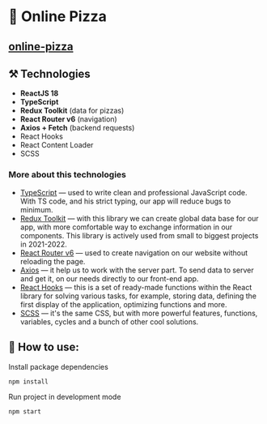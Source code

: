 # 🍕 Online Pizza 

[online-pizza](public/img/online-pizza.png)
-------------------------------------------

## ⚒️ Technologies

- **ReactJS 18**
- **TypeScript**
- **Redux Toolkit** (data for pizzas)
- **React Router v6** (navigation)
- **Axios + Fetch** (backend requests)
- React Hooks
- React Content Loader
- SCSS

### More about this technologies

- [TypeScript](https://www.typescriptlang.org/) — used to write clean and professional JavaScript code. With TS code, and his strict typing, our app will reduce bugs to minimum.
- [Redux Toolkit](https://redux-toolkit.js.org/) — with this library we can create global data base for our app, with more comfortable way to exchange information in our components. This library is actively used from small to biggest projects in 2021-2022.
- [React Router v6](https://reactrouter.com/en/v6.3.0/getting-started/overview) — used to create navigation on our website without reloading the page.
- [Axios](https://github.com/axios/axios) — it help us to work with the server part. To send data to server and get it, on our needs directly to our front-end app.
- [React Hooks](https://en.reactjs.org/docs/hooks-intro.html) — this is a set of ready-made functions within the React library for solving various tasks, for example, storing data, defining the first display of the application, optimizing functions and more.
- [SCSS](https://sass-scss.ru/) — it's the same CSS, but with more powerful features, functions, variables, cycles and a bunch of other cool solutions.

## 📗 How to use:

Install package dependencies
```
npm install
```
Run project in development mode
```
npm start
```
